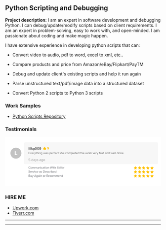 ## Python Scripting and Debugging

**Project description:** 
I am an expert in software development and debugging Python. I can debug/update/modify scripts based on client requirements. I am an expert in problem-solving, easy to work with, and open-minded. I am passionate about coding and make magic happen.


I have extensive experience in developing python scripts that can:

  - Convert video to audio, pdf to word, excel to xml, etc..

  - Compare products and price from Amazon/eBay/Flipkart/PayTM
  
  - Debug and update client's existing scripts and help it run again

  - Parse unstructured text/pdf/image data into a structured dataset

  - Convert Python 2 scripts to Python 3 scripts
  

### Work Samples

  - <a href="https://github.com/kowshika-n/Python-Scrapers" target="_blank">Python Scripts Repository</a>


### Testimonials

<img src="images/testimonial3.png?raw=true"/>


### HIRE ME

 - [Upwork.com](https://www.upwork.com/o/profiles/users/~01839791ddb1ede3fa/?s=1110580748627726336)
 - [Fiverr.com](https://www.fiverr.com/share/pwl5Bp)
 
---

---